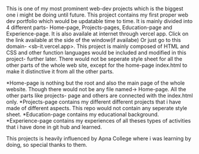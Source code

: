 This is one of my most prominent web-dev projects which is the biggest one i might be doing until future.
This project contains my first proper web dev portfolio which would be updatable time to time.
It is mainly divided into 4 different parts- Home-page, Projects-pages, Education-page and Experience-page. It is also availale at internet through vercel app.
Click on the link available at the side of the window(if availabe) Or just go to this domain- <sb-it.vercel.app>.
This project is mainly composed of HTML and CSS and other function languages would be included and modified in this project- further later.
There would not be seperate style sheet for all the other parts of the whole web site, except for the home-page index.html to make it distinctive it from all the other parts.

*Home-page is nothing but the root and also the main page of the whole website. Though there would not be any file named-> Home-page. All the other parts like projects-
    page and others are connected with the index.html only.
*Projects-page contains my different different projects that i have made of different aspects. This repo would not contain any seperate style sheet.
*Education-page contains my educational background. 
*Experience-page contains my experiences of all theses types of activities that i have done in git hub and learned.

This projects is heavily influenced by Apna College where i was learning by doing, so special thanks to them.
